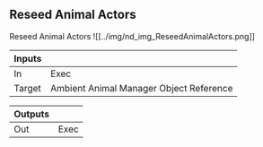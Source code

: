 ## Reseed Animal Actors
Reseed Animal Actors
![[../img/nd_img_ReseedAnimalActors.png]]

|Inputs||
|--|--|
| In | Exec |
| Target | Ambient Animal Manager Object Reference |

|Outputs||
|--|--|
| Out | Exec |
